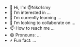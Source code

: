 - 👋 Hi, I’m @Niko1smy
- 👀 I’m interested in ...
- 🌱 I’m currently learning ...
- 💞️ I’m looking to collaborate on ...
- 📫 How to reach me ...
- 😄 Pronouns: ...
- ⚡ Fun fact: ...

<!---
Niko1smy/Niko1smy is a ✨ special ✨ repository because its `README.md` (this file) appears on your GitHub profile.
You can click the Preview link to take a look at your changes.
--->
